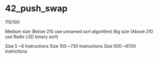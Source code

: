 # 42_push_swap

115/100

Medium size (Below 210 use unnamed sort algorithm)
Big size (Above 210 use Radix LSD binary sort)

Size 5 ~6 Instructions
Size 100 ~730 Instructions
Size 500 ~6700 Instrictions
